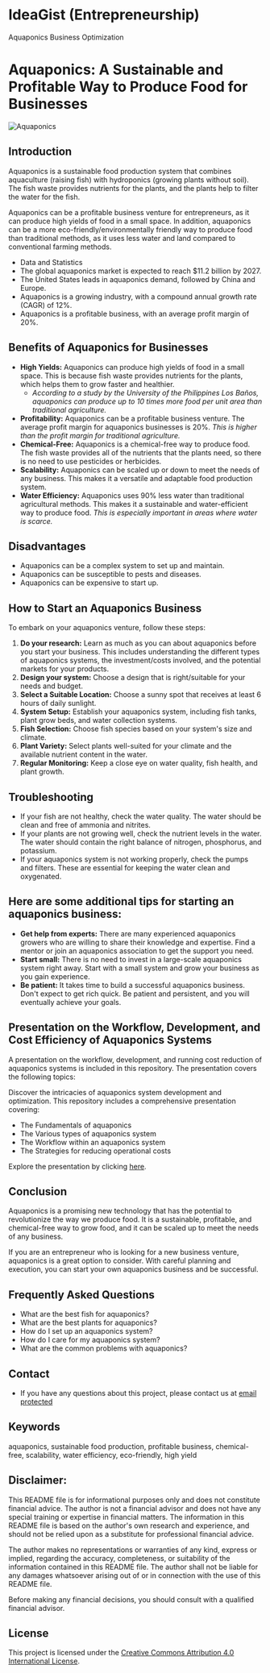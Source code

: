 # IdeaGist (Entrepreneurship)
Aquaponics Business Optimization

# Aquaponics: A Sustainable and Profitable Way to Produce Food for Businesses

![Aquaponics](https://assets.new.siemens.com/siemens/assets/api/uuid:7470b8a0-412b-4626-ad30-471c795ac8f5/width:1920/quality:high/7470b8a0-412b-4626-ad30-471c795ac8f5.webp)  <!-- Replace with an actual image link -->

## Introduction

Aquaponics is a sustainable food production system that combines aquaculture (raising fish) with hydroponics (growing plants without soil). The fish waste provides nutrients for the plants, and the plants help to filter the water for the fish.

Aquaponics can be a profitable business venture for entrepreneurs, as it can produce high yields of food in a small space. In addition, aquaponics can be a more eco-friendly/environmentally friendly way to produce food than traditional methods, as it uses less water and land compared to conventional farming methods.

- Data and Statistics
- The global aquaponics market is expected to reach $11.2 billion by 2027.
- The United States leads in aquaponics demand, followed by China and Europe.
- Aquaponics is a growing industry, with a compound annual growth rate (CAGR) of 12%.
- Aquaponics is a profitable business, with an average profit margin of 20%.

## Benefits of Aquaponics for Businesses
- **High Yields:** Aquaponics can produce high yields of food in a small space. This is because fish waste provides nutrients for the plants, which helps them to grow faster and healthier.
  - *According to a study by the University of the Philippines Los Baños, aquaponics can produce up to 10 times more food per unit area than traditional agriculture.*
- **Profitability:** Aquaponics can be a profitable business venture. The average profit margin for aquaponics businesses is 20%. *This is higher than the profit margin for traditional agriculture.*
- **Chemical-Free:** Aquaponics is a chemical-free way to produce food. The fish waste provides all of the nutrients that the plants need, so there is no need to use pesticides or herbicides. 
- **Scalability:** Aquaponics can be scaled up or down to meet the needs of any business. This makes it a versatile and adaptable food production system. 
- **Water Efficiency:** Aquaponics uses 90% less water than traditional agricultural methods. This makes it a sustainable and water-efficient way to produce food. *This is especially important in areas where water is scarce.*

## Disadvantages

- Aquaponics can be a complex system to set up and maintain.
- Aquaponics can be susceptible to pests and diseases.
- Aquaponics can be expensive to start up.

## How to Start an Aquaponics Business

To embark on your aquaponics venture, follow these steps:

1. **Do your research:** Learn as much as you can about aquaponics before you start your business. This includes understanding the different types of aquaponics systems, the investment/costs involved, and the potential markets for your products.
2. **Design your system:** Choose a design that is right/suitable for your needs and budget.
3. **Select a Suitable Location:** Choose a sunny spot that receives at least 6 hours of daily sunlight.
4. **System Setup:** Establish your aquaponics system, including fish tanks, plant grow beds, and water collection systems.
5. **Fish Selection:** Choose fish species based on your system's size and climate.
6. **Plant Variety:** Select plants well-suited for your climate and the available nutrient content in the water.
7. **Regular Monitoring:** Keep a close eye on water quality, fish health, and plant growth.

## Troubleshooting
- If your fish are not healthy, check the water quality. The water should be clean and free of ammonia and nitrites.
- If your plants are not growing well, check the nutrient levels in the water. The water should contain the right balance of nitrogen, phosphorus, and potassium.
- If your aquaponics system is not working properly, check the pumps and filters. These are essential for keeping the water clean and oxygenated.

## Here are some additional tips for starting an aquaponics business:

- **Get help from experts:** There are many experienced aquaponics growers who are willing to share their knowledge and expertise. Find a mentor or join an aquaponics association to get the support you need.
- **Start small:** There is no need to invest in a large-scale aquaponics system right away. Start with a small system and grow your business as you gain experience.
- **Be patient:** It takes time to build a successful aquaponics business. Don't expect to get rich quick. Be patient and persistent, and you will eventually achieve your goals.

## Presentation on the Workflow, Development, and Cost Efficiency of Aquaponics Systems

A presentation on the workflow, development, and running cost reduction of aquaponics systems is included in this repository. The presentation covers the following topics:

Discover the intricacies of aquaponics system development and optimization. This repository includes a comprehensive presentation covering:

- The Fundamentals of aquaponics
- The Various types of aquaponics system 
- The Workflow within an aquaponics system
- The Strategies for reducing operational costs
<!-- Challenges faced in aquaponics system development
- Real-world case study showcasing a successful aquaponics project -->

Explore the presentation by clicking [here](https://docs.google.com/presentation/d/1p8781waFnfgw4h4umcsaSJOprJt4Zs616JEKe9aX1y4/edit?usp=sharing).

## Conclusion

Aquaponics is a promising new technology that has the potential to revolutionize the way we produce food. It is a sustainable, profitable, and chemical-free way to grow food, and it can be scaled up to meet the needs of any business.

If you are an entrepreneur who is looking for a new business venture, aquaponics is a great option to consider. With careful planning and execution, you can start your own aquaponics business and be successful.

## Frequently Asked Questions
- What are the best fish for aquaponics?
- What are the best plants for aquaponics?
- How do I set up an aquaponics system?
- How do I care for my aquaponics system?
- What are the common problems with aquaponics?

## Contact
- If you have any questions about this project, please contact us at [email protected](786m.abdullah@gmail.com)

## Keywords
aquaponics, sustainable food production, profitable business, chemical-free, scalability, water efficiency, eco-friendly, high yield

## Disclaimer:
This README file is for informational purposes only and does not constitute financial advice. The author is not a financial advisor and does not have any special training or expertise in financial matters. The information in this README file is based on the author's own research and experience, and should not be relied upon as a substitute for professional financial advice.

The author makes no representations or warranties of any kind, express or implied, regarding the accuracy, completeness, or suitability of the information contained in this README file. The author shall not be liable for any damages whatsoever arising out of or in connection with the use of this README file.

Before making any financial decisions, you should consult with a qualified financial advisor.

## License
This project is licensed under the [Creative Commons Attribution 4.0 International License](http://creativecommons.org/licenses/by/4.0/).
